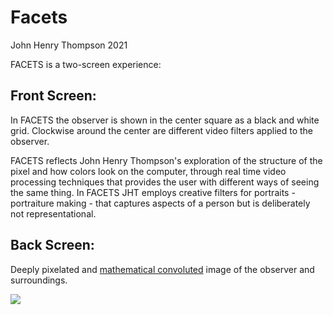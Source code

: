 # Facets

John Henry Thompson
2021

FACETS is a two-screen experience:

## Front Screen:

In FACETS the observer is shown in the center square as a black and white grid. Clockwise around the center are different video filters applied to the observer.

FACETS reflects John Henry Thompson's exploration of the structure of the pixel and how colors look on the computer, through real time video processing techniques that provides the user with different ways of seeing the same thing. In FACETS JHT employs creative filters for portraits - portraiture making - that captures aspects of a person but is deliberately not representational.

## Back Screen:

Deeply pixelated and [mathematical convoluted](https://www.dspguide.com/ch6/2.htm) image of the observer and surroundings.

[![](https://jht1493.net/a1/skt/assets/mov/Colored-Portraits-2021/2022-01-01/IMG_0571-facets.JPEG)](https://jht1493.net/a1/skt/assets/mov/Colored-Portraits-2021/2022-01-01/IMG_0571-facets.JPEG)
